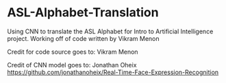 # ASL-Alphabet-Translation
Using CNN to translate the ASL Alphabet for Intro to Artificial Intelligence project. Working off of code written by Vikram Menon


Credit for code source goes to: Vikram Menon

Credit of CNN model goes to: Jonathan Oheix https://github.com/jonathanoheix/Real-Time-Face-Expression-Recognition
